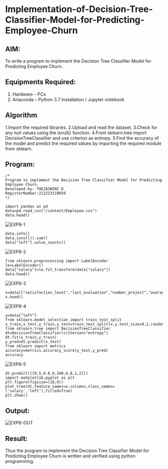 # Implementation-of-Decision-Tree-Classifier-Model-for-Predicting-Employee-Churn

## AIM:
To write a program to implement the Decision Tree Classifier Model for Predicting Employee Churn.

## Equipments Required:
1. Hardware – PCs
2. Anaconda – Python 3.7 Installation / Jupyter notebook

## Algorithm
1.Import the required libraries. 
2.Upload and read the dataset.
3.Check for any null values using the isnull() function.
4.From sklearn.tree import DecisionTreeClassifier and use criterion as entropy. 
5.Find the accuracy of the model and predict the required values by importing the required module from sklearn. 

## Program:
```
/*
Program to implement the Decision Tree Classifier Model for Predicting Employee Churn.
Developed by: THEJASWINI D
RegisterNumber:212223110059
*/
```
```
import pandas as pd
data=pd.read_csv("/content/Employee.csv")
data.head()
```
![EXP8-1](https://github.com/user-attachments/assets/4f7775aa-c63d-4b8e-af78-9ad7d65e1717)
```
data.info()
data.isnull().sum()
data["left"].value_counts()
```
![EXP8-2](https://github.com/user-attachments/assets/c370db4e-6695-4918-be9a-f3ce466067aa)
```
from sklearn.preprocessing import LabelEncoder
le=LabelEncoder()
data["salary"]=le.fit_transform(data["salary"])
data.head()
```
![EXP8-3](https://github.com/user-attachments/assets/b7cad503-796e-4b3c-b4ce-548ae379c947)
```
x=data[["satisfaction_level","last_evaluation","number_project","average_montly_hours","time_spend_company","Work_accident","promotion_last_5years","salary"]]
x.head()
```
![EXP8-4](https://github.com/user-attachments/assets/40ec4f84-c4e5-4528-aea6-0f59601b307b)
```
y=data["left"]
from sklearn.model_selection import train_test_split
x_train,x_test,y_train,y_test=train_test_split(x,y,test_size=0.2,random_state=100)
from sklearn.tree import DecisionTreeClassifier
dt=DecisionTreeClassifier(criterion="entropy")
dt.fit(x_train,y_train)
y_pred=dt.predict(x_test)
from sklearn import metrics
accuracy=metrics.accuracy_score(y_test,y_pred)
accuracy
```
![EXP8-5](https://github.com/user-attachments/assets/49ba6901-2354-4c7f-a068-72eb48be24f9)
```
dt.predict([[0.5,0.8,9,260,6,0,1,2]])
import matplotlib.pyplot as plt
plt.figure(figsize=(18,6))
plot_tree(dt,feature_names=x.columns,class_names=['salary','left'],filled=True)
plt.show()
```
## Output:

![EXP8-OUT](https://github.com/user-attachments/assets/29532cf4-6ae7-4e86-864b-3992877f46d4)

## Result:
Thus the program to implement the  Decision Tree Classifier Model for Predicting Employee Churn is written and verified using python programming.
